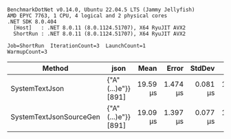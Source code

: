 ```

BenchmarkDotNet v0.14.0, Ubuntu 22.04.5 LTS (Jammy Jellyfish)
AMD EPYC 7763, 1 CPU, 4 logical and 2 physical cores
.NET SDK 8.0.404
  [Host]   : .NET 8.0.11 (8.0.1124.51707), X64 RyuJIT AVX2
  ShortRun : .NET 8.0.11 (8.0.1124.51707), X64 RyuJIT AVX2

Job=ShortRun  IterationCount=3  LaunchCount=1  
WarmupCount=3  

```
| Method                  | json                | Mean     | Error    | StdDev   | Min      | Max      | Gen0   | Allocated |
|------------------------ |-------------------- |---------:|---------:|---------:|---------:|---------:|-------:|----------:|
| SystemTextJson          | {&quot;A&quot;(...)e&quot;}} [891] | 19.59 μs | 1.474 μs | 0.081 μs | 19.54 μs | 19.69 μs | 0.0305 |   3.22 KB |
| SystemTextJsonSourceGen | {&quot;A&quot;(...)e&quot;}} [891] | 19.09 μs | 1.397 μs | 0.077 μs | 19.04 μs | 19.18 μs | 0.0305 |   3.22 KB |
